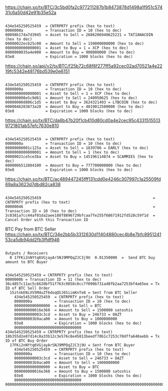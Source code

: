https://chain.so/tx/BTC/3c5bd0fa2c977211287b1b8473878d1498a1f951c57431c6a50d42e91b35e52a

````

434e545250525459  = CNTRPRTY prefix (hex to text)
0000000a          = Transaction ID = 10 (hex to dec)
00098b174a7d3945  = Asset to Sell = 2686206940625221 = TATIANACOIN (hex to dec)
00000022ecb25c00  = Amount to Sell = 150000000000 (hex to dec)
0000000000000001  = Asset to Buy = 1 = XCP (hex to dec)
0000000035a4e900  = Amount to Buy = 900000000 (hex to dec)
03e8              = Expiration = 1000 blocks (hex to dec)

````


https://chain.so/api/v2/tx/BTC/f25b72c68f8f277ff5a92cec02ad70521a4e2219fc5342e48176bd539e0e6151

````

434e545250525459  = CNTRPRTY prefix (hex to text)
0000000a          = Transaction ID = 10 (hex to dec)
0000000000000001  = Asset to Sell = 1 = XCP (hex to dec)
000000000e5c9d61  = Amount to Sell = 240950625 (hex to dec)
00000000d806c1d5  = Asset to Buy = 3624321493 = LTBCOIN (hex to dec)
0000046203873a20  = Amount to Buy = 4819012500000 (hex to dec)
03e8              = Expiration = 1000 blocks (hex to dec)

````


https://chain.so/tx/BTC/da6b47b20f1cb410d80cd0a4e2cec95c43315155139721801ab57efc7630e810

````

434e545250525459  = CNTRPRTY prefix (hex to text)
0000000a          = Transaction ID = 10 (hex to dec)
00000000001c125a  = Asset to Sell = 1839706 = EARLY (hex to dec)
0000000000000001  = Amount to Sell = 1 (hex to dec)
00000021ce5ce3ba  = Asset to Buy = 145196114874 = SCAMMIES (hex to dec)
000000b512884100  = Amount to Buy = 777700000000 (hex to dec)
03e8              = Expiration = 1000 blocks (hex to dec)

````


https://chain.so/tx/BTC/ac489447245fff131cdd0e4246c307997c1a25509fd69a8a3623d7dbd82ca838

````                    

434e545250525459                                                  = CNTRPRTY prefix (hex to text)
00000046                                                          = Transaction ID = 10 (hex to dec)
3c0381a7cc44af01da2aee188f8896729bfcaa7fe255f68671912fd528c59f1d  = Cancel Order with this Transaction ID

````

BTC Pay from BTC Seller
https://chain.so/tx/BTC/34e2bb5b3312630d11404880cec4b8e7bfc895124153ca5db94dd2fb3ffdf946

````

Outputs / Receivers
  0	17FKi2nNYtq6VGjayArSNJ9MPQqZJC3j9U	0.01350000	=  Send BTC buy amount to BTC Buyer


434e545250525459 = CNTRPRTY prefix (hex to text)
0000000b = Transaction ID = 11 (hex to dec)
36c4857c11ac5c6620bf51f763c9858c0cc7f090b731ad8fb2aa7253bf4a65ee = Tx ID of BTC Sell Order
  15ztnkENiXV5M4uZf6doqQSJ65iimKnTe8 = Sent from BTC Seller
    434e545250525459  = CNTRPRTY prefix (hex to text)
    0000000a          = Transaction ID = 10 (hex to dec)
    0000000000000000  = Asset to Sell = BTC
    000000000016e360  = Amount to Sell = 1500000 satoshis
    000000000003c3cd  = Asset to Buy = 246733 = OAZT 
    000000003b9aca00  = Amount to Buy = 1000000000
    03e8              = Expiration = 1000 blocks (hex to dec)
    000000000000000000000000000000
434e545250525459 = CNTRPRTY prefix (hex to text)
18b355d2e87d14c8a33b12c3e576c8e45013beedf70b1c7253c70dffa640aebb = Tx ID of BTC Buy Order
  17FKi2nNYtq6VGjayArSNJ9MPQqZJC3j9U = Sent from BTC Buyer
    434e545250525459  = CNTRPRTY prefix (hex to text)
    0000000a          = Transaction ID = 10 (hex to dec)
    000000000003c3cd  = Asset to Sell = 246733 = OAZT 
    000000003b9aca00  = Amount to Sell = 1000000000
    0000000000000000  = Asset to Buy = BTC
    000000000016e360  = Amount to Buy = 1500000 satoshis
    03e8              = Expiration = 1000 blocks (hex to dec)
    000000000000000000000000000000
0000000000000000000000000000000000000000000000000000000000000000000000000000
````



